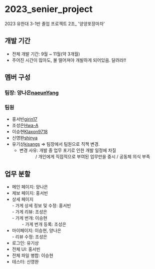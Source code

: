 # 2023_senier_project
2023 유한대 3-1반 졸업 프로젝트 2조_ '양양포장마차'

## 개발 기간
- 전체 개발 기간: 9월 ~ 11월(약 3개월)
- 주어진 시간이 많아도, 불 떨어져야 개발하게 되어있음. 달려라!!

## 멤버 구성
### 팀장: 양나은[naeunYang](https://github.com/naeunYang)
### 팀원
- 홍서빈[girin17](https://github.com/girin17)
- 조성은[Hwa-A](https://github.com/Hwa-A)
- 이승현[Klaxon9718](https://github.com/Klaxon9718)
- 신영완[shinya](https://github.com/shinyagitst)
- 유기상[kisangs](https://github.com/kisangs) => 팀장에서 팀원으로 직책 변경.<br>
    - 변경 사유: 개발 중 업무 포기로 인한 개발 일정에 차질<br>
  &nbsp;&nbsp;&nbsp;&nbsp;&nbsp;&nbsp;&nbsp;&nbsp;&nbsp;&nbsp;&nbsp;&nbsp; / 개인에게 직접적으로 부여된 업무만을 중시 / 공동체 의식 부족
    
## 업무 분할
  - 메인 페이지: 양나은
  - 제보 페이지: 홍서빈
  - 상세 페이지<br>
        - 가게 상세 정보 및 수정: 홍서빈<br>
        - 가게 리뷰: 조성은<br>
        - 가게 번개: 이승현<br>
        &nbsp;&nbsp;&nbsp;&nbsp;&nbsp;&nbsp;&nbsp; - 가게 번개 등록: 조성은
  - 마이페이지: 이승현, 양나은<br>
        - 리뷰 수정: 조성은
  - 로그인: 유기상
  - 전체 UI: 홍서빈
  - 전체 파일 병합: 이승현
  - 테스터: 신영완
